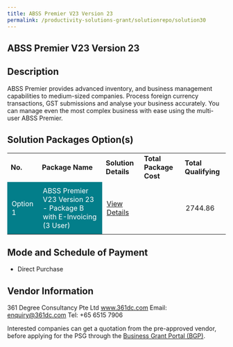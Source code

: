 ```yaml
---
title: ABSS Premier V23 Version 23 
permalink: /productivity-solutions-grant/solutionrepo/solution30
---
```


## ABSS Premier V23 Version 23

## Description

ABSS Premier provides advanced inventory, and business management capabilities to medium-sized companies. Process foreign currency transactions, GST submissions and analyse your business accurately. You can manage even the most complex business with ease using the multi-user ABSS Premier.

## Solution Packages Option(s)

<table>
<tr>
<td><b>No.</b></td>
<td><b>Package Name</b></td>
<td><b>Solution Details</b></td>
<td><b>Total Package Cost</b></td>
<td><b>Total Qualifying</b></td>
</tr>
<tr>
<td style='padding: 10px; background-color: #037E8A; color: #FFFFFF;'>Option 1</td>
<td style='padding: 10px; background-color: #037E8A; color: #FFFFFF;'>ABSS Premier V23 Version 23 - Package B with E-Invoicing (3 User)</td>
<td style='padding: 10px;'><a href='https://www.gobusiness.gov.sg/images/psg/Desensitised361DegreeConsultancy_Annex_3_wef14Jan21_Part_2.pdf' target='_blank'>View Details</a></td>
<td style='padding: 10px;'></td>
<td style='padding: 10px;'>2744.86</td>
</tr>
</table>

## Mode and Schedule of Payment

 - Direct Purchase

## Vendor Information

 361 Degree Consultancy Pte Ltd
www.361dc.com
Email: enquiry@361dc.com
Tel: +65 6515 7906

Interested companies can get a quotation from the pre-approved vendor, before applying for the PSG through the <a href='https://www.businessgrants.gov.sg/'>Business Grant Portal (BGP)</a>.

<script src="/jquery/resize-tables.js"></script>
